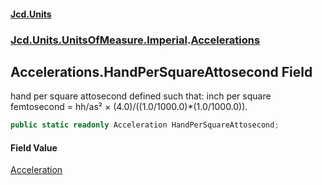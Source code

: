 #### [Jcd.Units](index.md 'index')
### [Jcd.Units.UnitsOfMeasure.Imperial](Jcd.Units.UnitsOfMeasure.Imperial.md 'Jcd.Units.UnitsOfMeasure.Imperial').[Accelerations](Accelerations.md 'Jcd.Units.UnitsOfMeasure.Imperial.Accelerations')

## Accelerations.HandPerSquareAttosecond Field

hand per square attosecond defined such that: inch per square femtosecond = hh/as² ×
(4.0)/((1.0/1000.0)*(1.0/1000.0)).

```csharp
public static readonly Acceleration HandPerSquareAttosecond;
```

#### Field Value
[Acceleration](Acceleration.md 'Jcd.Units.UnitTypes.Acceleration')